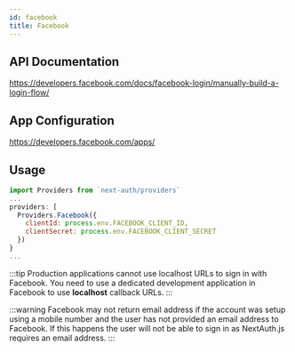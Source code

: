 ```yaml
---
id: facebook
title: Facebook
---
```


## API Documentation

https://developers.facebook.com/docs/facebook-login/manually-build-a-login-flow/

## App Configuration

https://developers.facebook.com/apps/

## Usage

```js
import Providers from `next-auth/providers`
...
providers: [
  Providers.Facebook({
    clientId: process.env.FACEBOOK_CLIENT_ID,
    clientSecret: process.env.FACEBOOK_CLIENT_SECRET
  })
}
...
```

:::tip
Production applications cannot use localhost URLs to sign in with Facebook. You need to use a dedicated development application in Facebook to use **localhost** callback URLs.
:::

:::warning
Facebook may not return email address if the account was setup using a mobile number and the user has not provided an email address to Facebook. If this happens the user will not be able to sign in as NextAuth.js requires an email address.
:::
